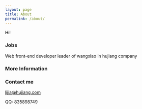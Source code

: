```yaml
---
layout: page
title: About
permalink: /about/
---
```


Hi!

### Jobs

Web front-end developer leader of wangxiao in hujiang company

### More Information


### Contact me

[lijia@hujiang.com](mailto:lijia@hujiang.com)

QQ: 835898749